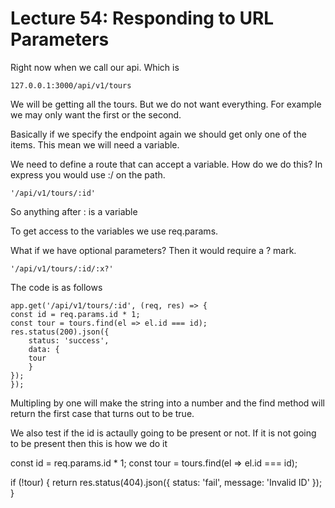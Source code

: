 # Lecture 54: Responding to URL Parameters

Right now when we call our api. Which is 

    127.0.0.1:3000/api/v1/tours

We will be getting all the tours. But we do not want everything. For example we may only want the first or the second.

Basically if we specify the endpoint again we should get only one of the items. This mean we will need a variable.

We need to define a route that can accept a variable. How do we do this? In express you would use :/ on the path.

    '/api/v1/tours/:id'

So anything after : is a variable

To get access to the variables we use req.params.

What if we have optional parameters? Then it would require a ? mark.

    '/api/v1/tours/:id/:x?'

The code is as follows

    app.get('/api/v1/tours/:id', (req, res) => {
    const id = req.params.id * 1;
    const tour = tours.find(el => el.id === id);
    res.status(200).json({
        status: 'success',
        data: {
        tour
        }
    });
    });

Multipling by one will make the string into a number and the find method will return the first case that turns out to be true.

We also test if the id is actaully going to be present or not. If it is not going to be present then this is how we do it

  const id = req.params.id * 1;
  const tour = tours.find(el => el.id === id);
  
  if (!tour) {
    return res.status(404).json({
      status: 'fail',
      message: 'Invalid ID'
    });
  }
